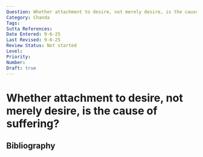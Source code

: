 ```yaml
---
Question: Whether attachment to desire, not merely desire, is the cause of suffering?
Category: Chanda
Tags: 
Sutta References: 
Date Entered: 9-6-25
Last Revised: 9-6-25
Review Status: Not started
Level: 
Priority: 
Number: 
Draft: true
---
```


# Whether attachment to desire, not merely desire, is the cause of suffering?

## Bibliography

<!-- 

Notes:

Objection: It seems that it is attachment to desire, not merely desire, which causes suffering, since activities like desire to eat, walk, sleep, and talk, etc., are not in themselves the cause of suffering, for it is said that the Arahant continues to engage in these activities; rather, it is the attachment, addiction, and clinging, etc., to these very desires which causes suffering.

On the contrary, it is written that the Teacher taught for the sake of the removal of desire (and lust) for the five aggregates, and this for two reasons: (1) the drawback that insofar as there is desire for the five aggregates, there is suffering when those aggregates undergo some change or alteration; (2) the benefit that insofar as there is no such desire, there is no such suffering. And this could only be because desire itself is culpable, not some particular relation thereto.

-->